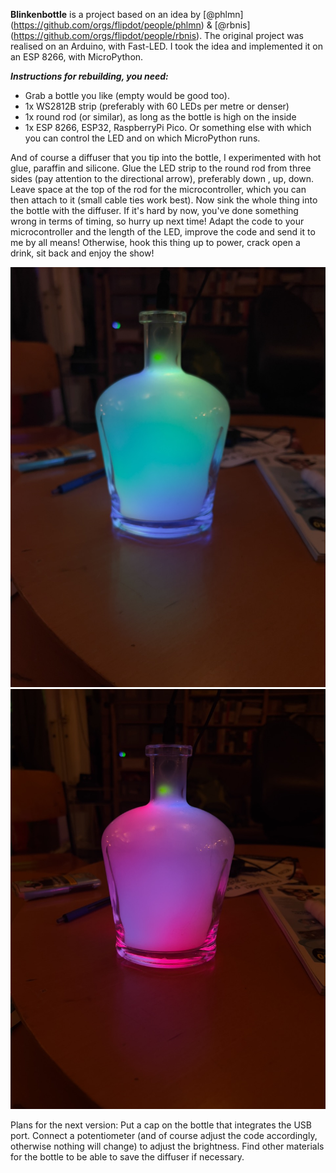 **Blinkenbottle** is a project based on an idea by [@phlmn] (https://github.com/orgs/flipdot/people/phlmn) & [@rbnis] (https://github.com/orgs/flipdot/people/rbnis).
The original project was realised on an Arduino, with Fast-LED. 
I took the idea and implemented it on an ESP 8266, with MicroPython.

**_Instructions for rebuilding, you need:_**

* Grab a bottle you like (empty would be good too).
* 1x WS2812B strip (preferably with 60 LEDs per metre or denser)
* 1x round rod (or similar), as long as the bottle is high on the inside
* 1x ESP 8266, ESP32, RaspberryPi Pico. Or something else with which you can control the LED and on which MicroPython runs.

And of course a diffuser that you tip into the bottle, I experimented with hot glue, paraffin and silicone.
Glue the LED strip to the round rod from three sides (pay attention to the directional arrow), preferably down , up, down. Leave space at the top of the rod for the microcontroller, which you can then attach to it (small cable ties work best).
Now sink the whole thing into the bottle with the diffuser. If it's hard by now, you've done something wrong in terms of timing, so hurry up next time!
Adapt the code to your microcontroller and the length of the LED, improve the code and send it to me by all means!
Otherwise, hook this thing up to power, crack open a drink, sit back and enjoy the show!

![Exampe 1](./docs/IMG_1191.jpeg)
![Exampe 2](./docs/IMG_1192.jpeg)


Plans for the next version:
Put a cap on the bottle that integrates the USB port.
Connect a potentiometer (and of course adjust the code accordingly, otherwise nothing will change) to adjust the brightness.
Find other materials for the bottle to be able to save the diffuser if necessary.